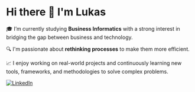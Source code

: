 # Hi there 👋 I'm Lukas

🎓 I’m currently studying **Business Informatics** with a strong interest in bridging the gap between business and technology.

🔍 I'm passionate about **rethinking processes** to make them more efficient.

📈 I enjoy working on real-world projects and continuously learning new tools, frameworks, and methodologies to solve complex problems.

[![LinkedIn](https://img.shields.io/badge/LinkedIn-blue?style=for-the-badge&logo=linkedin&logoColor=white)](https://www.linkedin.com/in/lukas-tyroller-ab3231275/)
